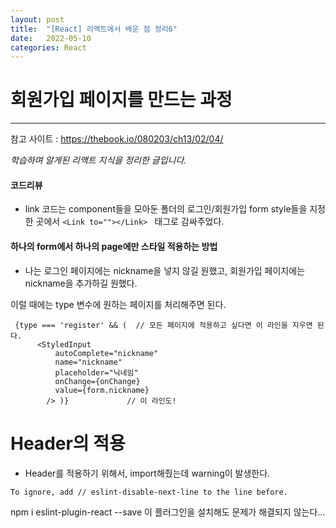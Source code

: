 ```yaml
---
layout: post
title:  "[React] 리액트에서 배운 점 정리6"
date:   2022-05-10
categories: React
---
```


# 회원가입 페이지를 만드는 과정

--- 

참고 사이트 : https://thebook.io/080203/ch13/02/04/

*학습하며 알게된 리액트 지식을 정리한 글입니다.*

#### 코드리뷰
- link 코드는 component들을 모아둔 폴더의 로그인/회원가입 form style들을 지정한 곳에서 ```<Link to=""></Link> ``` 태그로 감싸주었다.

#### 하나의 form에서 하나의 page에만 스타일 적용하는 방법

- 나는 로그인 페이지에는 nickname을 넣지 않길 원했고, 회원가입 페이지에는 nickname을 추가하길 원했다. 

이럴 때에는 type 변수에 원하는 페이지를 처리해주면 된다. 

```react 
 {type === 'register' && (  // 모든 페이지에 적용하고 싶다면 이 라인을 지우면 된다. 
      <StyledInput
          autoComplete="nickname"
          name="nickname"
          placeholder="닉네임"
          onChange={onChange}
          value={form.nickname}
        /> )}             // 이 라인도!
```

# Header의 적용
- Header를 적용하기 위해서, import해줬는데 warning이 발생한다. 

```
To ignore, add // eslint-disable-next-line to the line before. 
```

npm i eslint-plugin-react --save 이 플러그인을 설치해도 문제가 해결되지 않는다...

